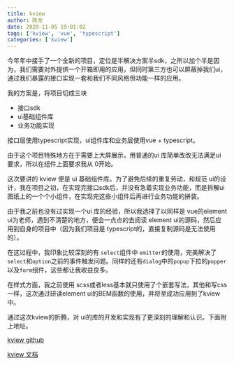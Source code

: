 ```yaml
---
title: kview
author: 陈龙
date: 2020-11-05 19:01:02
tags: ['kview', 'vue', 'typescript']
categories: ['kview']
---
```


今年年中接手了一个全新的项目，定位是半解决方案半sdk，之所以加个半是因为，我们需要对外提供一个开箱即用的应用，但同时第三方也可以屏蔽掉我们ui，通过我们暴露的接口实现一套和我们不同风格但功能一样的应用。

我的方案是，将项目切成三块
 - 接口sdk
 - ui基础组件库
 - 业务功能实现

接口层使用typescript实现，ui组件库和业务层使用vue + typescript。

由于这个项目特殊地方在于需要上大屏展示，用普通的ui 库简单改改无法满足ui 要求，所以在组件上面要求我从 0开始。

这次要讲的 kview 便是 ui 基础组件库。为了避免后续的重复劳动，和规范 ui的设计，我在项目之初，在实现完接口sdk后，并没有急着实现业务功能，而是拆解ui图纸上的一个个小组件，在实现完这些小组件后再进行业务功能的拼装。

由于我之前也没有过实现一个ui 库的经验，所以我选择了以同样是 vue的element ui为老师，遇到不清楚的地方，便会一点点的去阅读 element ui的源码，然后应用到自身的项目中（因为我们项目是 typescript的，直接复制源码是无法使用的）。

在这过程中，我印象比较深刻的有 `select`组件中 `emitter`的使用，完美解决了`select`和`option`之前的事件触发问题。同样的还有`dialog`中的`popup`下拉的`popper`以及`form`组件，这些都让我收益良多。

在样式方面，我之前使用 scss或者less基本就只使用了个嵌套写法，其他和写css一样，这次通过研读element ui的BEM函数的使用，并将至成功应用到了kview中。

通过这次kview的折腾，对 ui的库的开发和实现有了更深刻的理解和认识。下面附上地址。

[kview github](https://github.com/chenlong-frontend/vue-technology-ui)

[kview 文档](http://119.3.156.49:9090/#/zh-CN/)
